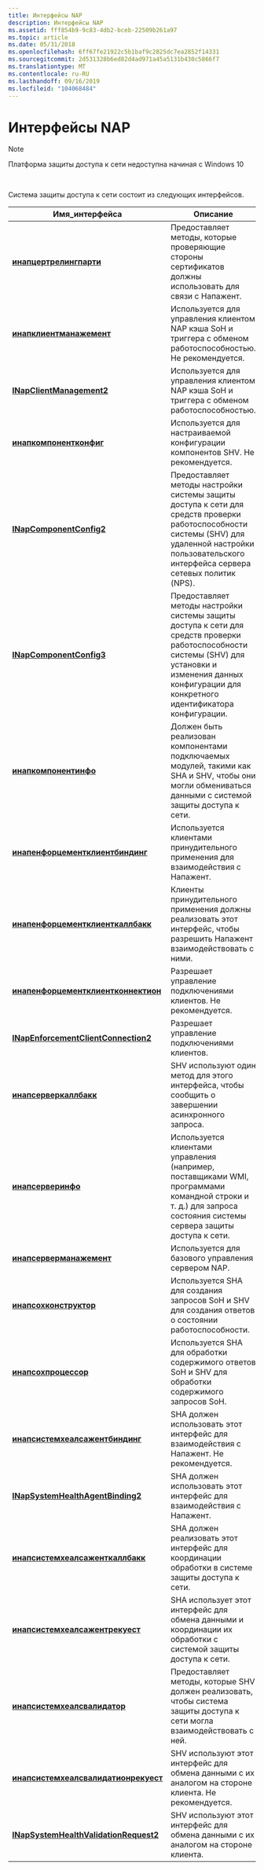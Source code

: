 ```yaml
---
title: Интерфейсы NAP
description: Интерфейсы NAP
ms.assetid: fff854b9-9c83-4db2-bceb-22509b261a97
ms.topic: article
ms.date: 05/31/2018
ms.openlocfilehash: 6ff67fe21922c5b1baf9c2825dc7ea2852f14331
ms.sourcegitcommit: 2d531328b6ed82d4ad971a45a5131b430c5866f7
ms.translationtype: MT
ms.contentlocale: ru-RU
ms.lasthandoff: 09/16/2019
ms.locfileid: "104068484"
---
```

# <a name="nap-interfaces"></a>Интерфейсы NAP

> [!Note]  
> Платформа защиты доступа к сети недоступна начиная с Windows 10

 

Система защиты доступа к сети состоит из следующих интерфейсов.



| Имя_интерфейса                                                                   | Описание                                                                                                                                         |
|----------------------------------------------------------------------------------|-----------------------------------------------------------------------------------------------------------------------------------------------------|
| [**инапцертрелингпарти**](inapcertrelyingparty.md)                             | Предоставляет методы, которые проверяющие стороны сертификатов должны использовать для связи с Напажент.                                                        |
| [**инапклиентманажемент**](inapclientmanagement.md)                             | Используется для управления клиентом NAP кэша SoH и триггера с обменом работоспособностью. Не рекомендуется.                                                                |
| [**INapClientManagement2**](inapclientmanagement2.md)                           | Используется для управления клиентом NAP кэша SoH и триггера с обменом работоспособностью.                                                                            |
| [**инапкомпонентконфиг**](inapcomponentconfig.md)                               | Используется для настраиваемой конфигурации компонентов SHV. Не рекомендуется.                                                                                    |
| [**INapComponentConfig2**](inapcomponentconfig2.md)                             | Предоставляет методы настройки системы защиты доступа к сети для средств проверки работоспособности системы (SHV) для удаленной настройки пользовательского интерфейса сервера сетевых политик (NPS).   |
| [**INapComponentConfig3**](inapcomponentconfig3.md)                             | Предоставляет методы настройки системы защиты доступа к сети для средств проверки работоспособности системы (SHV) для установки и изменения данных конфигурации для конкретного идентификатора конфигурации. |
| [**инапкомпонентинфо**](inapcomponentinfo.md)                                   | Должен быть реализован компонентами подключаемых модулей, такими как SHA и SHV, чтобы они могли обмениваться данными с системой защиты доступа к сети.                          |
| [**инапенфорцементклиентбиндинг**](inapenforcementclientbinding.md)             | Используется клиентами принудительного применения для взаимодействия с Напажент.                                                                                       |
| [**инапенфорцементклиенткаллбакк**](inapenforcementclientcallback.md)           | Клиенты принудительного применения должны реализовать этот интерфейс, чтобы разрешить Напажент взаимодействовать с ними.                                                  |
| [**инапенфорцементклиентконнектион**](inapenforcementclientconnection.md)       | Разрешает управление подключениями клиентов. Не рекомендуется.                                                                                                |
| [**INapEnforcementClientConnection2**](inapenforcementclientconnection2.md)     | Разрешает управление подключениями клиентов.                                                                                                            |
| [**инапсерверкаллбакк**](inapservercallback.md)                                 | SHV используют один метод для этого интерфейса, чтобы сообщить о завершении асинхронного запроса.                                                             |
| [**инапсерверинфо**](inapserverinfo.md)                                         | Используется клиентами управления (например, поставщиками WMI, программами командной строки и т. д.) для запроса состояния системы сервера защиты доступа к сети.                             |
| [**инапсерверманажемент**](inapservermanagement.md)                             | Используется для базового управления сервером NAP.                                                                                                        |
| [**инапсохконструктор**](inapsohconstructor.md)                                 | Используется SHA для создания запросов SoH и SHV для создания ответов о состоянии работоспособности.                                                                      |
| [**инапсохпроцессор**](inapsohprocessor.md)                                     | Используется SHA для обработки содержимого ответов SoH и SHV для обработки содержимого запросов SoH.                                          |
| [**инапсистемхеалсажентбиндинг**](inapsystemhealthagentbinding.md)             | SHA должен использовать этот интерфейс для взаимодействия с Напажент. Не рекомендуется.                                                                          |
| [**INapSystemHealthAgentBinding2**](inapsystemhealthagentbinding2.md)           | SHA должен использовать этот интерфейс для взаимодействия с Напажент.                                                                                      |
| [**инапсистемхеалсаженткаллбакк**](inapsystemhealthagentcallback.md)           | SHA должен реализовать этот интерфейс для координации обработки в системе защиты доступа к сети.                                                                    |
| [**инапсистемхеалсажентрекуест**](inapsystemhealthagentrequest.md)             | SHA использует этот интерфейс для обмена данными и координации их обработки с системой защиты доступа к сети.                                                         |
| [**инапсистемхеалсвалидатор**](inapsystemhealthvalidator.md)                   | Предоставляет методы, которые SHV должен реализовать, чтобы система защиты доступа к сети могла взаимодействовать с ней.                                                         |
| [**инапсистемхеалсвалидатионрекуест**](inapsystemhealthvalidationrequest.md)   | SHV используют этот интерфейс для обмена данными с их аналогом на стороне клиента. Не рекомендуется.                                                      |
| [**INapSystemHealthValidationRequest2**](inapsystemhealthvalidationrequest2.md) | SHV используют этот интерфейс для обмена данными с их аналогом на стороне клиента.                                                                  |



 

 

 




